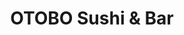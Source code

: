 ---
layout: place
title: OTOBO Sushi & Bar
permalink: /illinois/bolingbrook/otobo-sushi-bar.html
stateAbbr: IL
stateName: Illinois
cityName: Bolingbrook
seo:
  type: restaurant
  links: http://www.otobosushibar.com/
place_id: ChIJCamjpiFZDogR0dVSiJ8Cffk
photos:
  - name: >-
      places/ChIJCamjpiFZDogR0dVSiJ8Cffk/photos/AeeoHcIXD0FAQSKXwko7-CdRY4VNHdYxqKqm8hGNi_gIcQpTYCVhxXDYUyOZBUPWPeqtBEmC6UatHf7vkE83qGlkWAXuycOcc1uHpOqGWC8VuEETFnHmhWSSjB8rc8tzJxTyRS36YSweY8o6vddLGYKvrVXPHhe41B3m3zb8J4OITXuyvMhTEPZce1hgOaabgxZQIah-MdOhYnIEZ-VbWoX22PKYdduWNiDcNWLvwU3DyAVUYG0kLtIVDey5c2SbHuPHTqpZyom1j_YY_Y7Qo-WvIixWPBkM4RJ3TsuNaQyFOFK3OQ
    widthPx: 2048
    heightPx: 1529
    authorAttributions:
      - displayName: OTOBO Sushi & Bar
        uri: https://maps.google.com/maps/contrib/101606309087549675169
        photoUri: >-
          https://lh3.googleusercontent.com/a-/ALV-UjVlTOzJPC-nHQpYAwp5mHN8LCuhyOf-Y_2wICNafR-ppa0wJ24=s100-p-k-no-mo
    flagContentUri: >-
      https://www.google.com/local/imagery/report/?cb_client=maps_api_places.places_api&image_key=!1e10!2sAF1QipP7zsXKpMmnC6H9WLo76BIupGv873DNRftcxf0G&hl=en-US
    googleMapsUri: >-
      https://www.google.com/maps/place//data=!3m4!1e2!3m2!1sAF1QipP7zsXKpMmnC6H9WLo76BIupGv873DNRftcxf0G!2e10!4m2!3m1!1s0x880e5921a6a3a909:0xf97d029f8852d5d1
  - name: >-
      places/ChIJCamjpiFZDogR0dVSiJ8Cffk/photos/AeeoHcKxGwkntelAE9SMnOd5kjFtNRHMoJ25TdC3iaQ58Gasu63Mns-cZFDhMLGKA25JKkeMqf45mD7SrBrZxS86GR9X3BI4V-yzs8dZrhmg1uid4I80-FmFGQlX4uIl1CgIMgdvislT-l94o3Wg8kJ6HkMaV7kP0kG87WvXDeGfF39fzgC-SGHg2hcoV4uMN1Q7ZZhM7S_IsJGQuW5aO9uyhHpE3ITpKxS4LEWZeQvkraewM4gT4hF_66evGtsnsMScZDUCWoLcRqQJQm1-9uyNcjZBgDyX9S9lAE0CiDA9bnuNww
    widthPx: 886
    heightPx: 960
    authorAttributions:
      - displayName: OTOBO Sushi & Bar
        uri: https://maps.google.com/maps/contrib/101606309087549675169
        photoUri: >-
          https://lh3.googleusercontent.com/a-/ALV-UjVlTOzJPC-nHQpYAwp5mHN8LCuhyOf-Y_2wICNafR-ppa0wJ24=s100-p-k-no-mo
    flagContentUri: >-
      https://www.google.com/local/imagery/report/?cb_client=maps_api_places.places_api&image_key=!1e10!2sAF1QipMU4mPlnE1G44zscfg_mEiI1oVi9NeyX1zSKCun&hl=en-US
    googleMapsUri: >-
      https://www.google.com/maps/place//data=!3m4!1e2!3m2!1sAF1QipMU4mPlnE1G44zscfg_mEiI1oVi9NeyX1zSKCun!2e10!4m2!3m1!1s0x880e5921a6a3a909:0xf97d029f8852d5d1
  - name: >-
      places/ChIJCamjpiFZDogR0dVSiJ8Cffk/photos/AeeoHcJzmi8oGWKdfoGpshXfKTc5V_RZ9FDbeRub-mO6O8j6S3mqHciQ8vCH7vykluHZ-NYgd3KYE4EYcm4Gzrn1ZPpWB1WVx9FTNJ49XQDpaMA1KRmyF9a26XENMSrS72nHDh_3GUBY2tXGY77eD_YPt4aok4W05HPeKj73y3HAkrBQYqK1FsNY1-fA_gURZJGSsCzRNOi5nmd_jlQbfaes6dWD3PpNd6K1dxsylJokkoGRdf9B3SqvRyVfegDW7JTGUKXO6zBbbwK2ZlYCwHMYDAtSOLqqwjZkOyuHQ522dlTeuQ
    widthPx: 720
    heightPx: 960
    authorAttributions:
      - displayName: OTOBO Sushi & Bar
        uri: https://maps.google.com/maps/contrib/101606309087549675169
        photoUri: >-
          https://lh3.googleusercontent.com/a-/ALV-UjVlTOzJPC-nHQpYAwp5mHN8LCuhyOf-Y_2wICNafR-ppa0wJ24=s100-p-k-no-mo
    flagContentUri: >-
      https://www.google.com/local/imagery/report/?cb_client=maps_api_places.places_api&image_key=!1e10!2sAF1QipM3OW5E5K64D8oZn79QUe3NxWjUHfHqWWtNSIEF&hl=en-US
    googleMapsUri: >-
      https://www.google.com/maps/place//data=!3m4!1e2!3m2!1sAF1QipM3OW5E5K64D8oZn79QUe3NxWjUHfHqWWtNSIEF!2e10!4m2!3m1!1s0x880e5921a6a3a909:0xf97d029f8852d5d1
  - name: >-
      places/ChIJCamjpiFZDogR0dVSiJ8Cffk/photos/AeeoHcJ5ABYNXAe7GavypOl958cdNcqDvbNGEmZvp33lK59ixDwrqo96-vg19TIWjKDCQR50XT3Rf_kWw3F_ktOoicOnJ2vTX3XpbvXqztGMrkmIbFuka9XbpknhtmW5y1I4gHXiJBUdXCi1dvx5XVs2MQKiG2UiIqJrxM7Kxh0HameqpztUZ0nqo74e80fA1TOXG-la_oQCn_BPPBP7B9HY8KB3Bt4TB7ZpAuMioGmc4Yn4zEWE3V8z2iQaPLEIhzVt50NdQFNt4fPhdG_ObRuvA2n1Kv6uZ89db_--uJ7kQSclFTc90CJdcp9stmuh-1hP7FtWAU63CNVWlAEen_tgbo7eS5MQ1_Lig6wMbwbUXuIEGs15CXdjBCEM7kQmzjvx41yJy3j4etjk5dEBiaA1jRCys-N66TaOyezl6V6212BfNo6B
    widthPx: 1868
    heightPx: 4000
    authorAttributions:
      - displayName: Valerie Majnarich
        uri: https://maps.google.com/maps/contrib/107238669150222322373
        photoUri: >-
          https://lh3.googleusercontent.com/a-/ALV-UjUUSI9xhRyww-A9gk1moTpUlcHtGEW4yI7ELiE2V940I5qdHLo=s100-p-k-no-mo
    flagContentUri: >-
      https://www.google.com/local/imagery/report/?cb_client=maps_api_places.places_api&image_key=!1e10!2sCIHM0ogKEICAgIDXs9Px4QE&hl=en-US
    googleMapsUri: >-
      https://www.google.com/maps/place//data=!3m4!1e2!3m2!1sCIHM0ogKEICAgIDXs9Px4QE!2e10!4m2!3m1!1s0x880e5921a6a3a909:0xf97d029f8852d5d1
  - name: >-
      places/ChIJCamjpiFZDogR0dVSiJ8Cffk/photos/AeeoHcIEX7VLAupq45MJLZNgYzRCB_s6EYvyPoh4yexpqy6IzIB1ed5C331hrEflnPIbyejP2b8DXh-NMaQJJqo_sPWOz6Mo9PpL9rbbE2JaIK34NKMFwrSOG_z1TLEeuMwDxQ7nuaKeHR5JLQcTufqNJ6epDgnbddJzhk_CIq-0S6XV0rJG1gwMoozDpf0XHTpnwOTIP_Elk5r8kV27qHUYQIcqYIYCgRsucNHs7vdoGK4XbEHSnN0b4BLgI5ds-WIWKZP9ibIMO3DizxXGYcrMgk5uajH3tBBBwVZu0nx_-KXGKtrWCjXBKULNi8VH6BM817SudMCCtcm78IT_g-ctw0E0RbiBWJfN5L_TElATDllinbVHNDXp5PEtjgkFU5xO1iTjJ6rO0DiBdIqCL77Ywaj2wFL8Ucs17DTtA7bcLgaMRA
    widthPx: 4032
    heightPx: 3024
    authorAttributions:
      - displayName: Mark Spengler
        uri: https://maps.google.com/maps/contrib/109734364988917207156
        photoUri: >-
          https://lh3.googleusercontent.com/a-/ALV-UjWZul34RoJVnE-_EA7gqLUZOdmmTW06bGFzB1O130rnLZjj2GBlFA=s100-p-k-no-mo
    flagContentUri: >-
      https://www.google.com/local/imagery/report/?cb_client=maps_api_places.places_api&image_key=!1e10!2sCIHM0ogKEICAgICDgs7QUA&hl=en-US
    googleMapsUri: >-
      https://www.google.com/maps/place//data=!3m4!1e2!3m2!1sCIHM0ogKEICAgICDgs7QUA!2e10!4m2!3m1!1s0x880e5921a6a3a909:0xf97d029f8852d5d1
  - name: >-
      places/ChIJCamjpiFZDogR0dVSiJ8Cffk/photos/AeeoHcKgavIqpp7UEY2PHQeb38vFXNkaTZwCapBVd8EzlAWDxt3FjIW5HBuAnTCiIy-zR71gjrEKQPEULCGIgs-dbmV-NVnp7iH3PlcBCeRa4o0oURUzpfsdtvAlljyBBgfqUAd5x2gFB32mNei6jpLaSaA4exbxhxY_cILwEwi25rcin0P_4CTdmSESD6Yxn1PIqHTtqhqmDTvFZ7l0CBEBSNuKOnT_V6NnUQAiCEWMhiRb4mF5frnEFFeKx8P_83DqOWrvVSRcxB2qW2GPjEt592dzTVlVj0fF9FmfhiGIL4GKhwt1puKfpTDmW2zOnppnuKV7oEqCGrWZ9z4H4RlPqgNsQoh7M0kmAqou1ny-l8-WBqHXcG7sGY3twZPdteQMG6loCeGn7YBvhikzLJFD1fMK5Mmt-NnPyP5BfCvkkmbZlCSY
    widthPx: 2309
    heightPx: 1732
    authorAttributions:
      - displayName: Walter Brown
        uri: https://maps.google.com/maps/contrib/117125241058319035109
        photoUri: >-
          https://lh3.googleusercontent.com/a-/ALV-UjUxsD1Vl2Ktnm-Qyt9zDunVayv_hi17Md6yQSsp8tfuM_yrCgs=s100-p-k-no-mo
    flagContentUri: >-
      https://www.google.com/local/imagery/report/?cb_client=maps_api_places.places_api&image_key=!1e10!2sCIHM0ogKEICAgIC97ObwkQE&hl=en-US
    googleMapsUri: >-
      https://www.google.com/maps/place//data=!3m4!1e2!3m2!1sCIHM0ogKEICAgIC97ObwkQE!2e10!4m2!3m1!1s0x880e5921a6a3a909:0xf97d029f8852d5d1
  - name: >-
      places/ChIJCamjpiFZDogR0dVSiJ8Cffk/photos/AeeoHcJnQPvCvjI1jIg9vHDrZa1t7sHAF3feJVOUne5ia8YLz5x2xgzP9FbOPeBmQIThLzZGm-TWVVH_P1nATiYlYo2wEFYnWf8sgVy-Jfm4AG6EiOFEPEGiz3wfHCJjzfM4k019-9BFVTpL3ez0VuXdd_N6sejKUI_Kzx3OVmWB5-CKart_YTPjNKVtxbOrqs1-sv3s4adWVZbozscm8HdSVr3LDsaREC_9jE2U3uhWzQUcHWgmtcC89VWOh5osVLMvGFr2zjiEmkJaEiqAULn6Hegwm6FwajHBuFiLIjuyVQD-JSbPrYWx2e4mtmgRFLBFEVLRvtnBoB2k_BEByo-x5AI9JF8saxB4dGNiOrZkcDyJGEhrVPWe1ZJqT734OlzNY_qwPuLHe4StY6NAy48Hrm_YIbD8Ox1H9uctygca6ck
    widthPx: 3464
    heightPx: 4618
    authorAttributions:
      - displayName: Asif Rehmani
        uri: https://maps.google.com/maps/contrib/110000389567280196275
        photoUri: >-
          https://lh3.googleusercontent.com/a-/ALV-UjUz0mXSEGP0GTSF3o8ch09SftuiNOUeLdLmnMFjCOSxvYMj0qeWmQ=s100-p-k-no-mo
    flagContentUri: >-
      https://www.google.com/local/imagery/report/?cb_client=maps_api_places.places_api&image_key=!1e10!2sCIHM0ogKEICAgICtt4ePLA&hl=en-US
    googleMapsUri: >-
      https://www.google.com/maps/place//data=!3m4!1e2!3m2!1sCIHM0ogKEICAgICtt4ePLA!2e10!4m2!3m1!1s0x880e5921a6a3a909:0xf97d029f8852d5d1
  - name: >-
      places/ChIJCamjpiFZDogR0dVSiJ8Cffk/photos/AeeoHcLoPDvqD2HbOqoSz8VKLwUYvkKoEgn7gWgE0R6LMDS73bkB_Vl01_qtCuZDWCLId_HEtXuqyEMl6e4-z2o2PR7LlW67LQdlEaeJW3T6PptX2o7Ksm7769KZgvM3VUn8R9fJgt5gh3DHEK3V7QdZGvZDQpOQrOPi5V81Dw0mB2RF6eULgQ4btvOaxPUWCwRe4XJPPcQRLnDF3hvs9Mi7QI83n3-lM1S8JV8r6uN6givHo1kG1hlLXqpjCXPn2ZQyLBkLiaZ523Jxg2su0TMamQSLkG3lPDdx8uSKzyZDF03O1W1ELAtWenIpflr00ugVFGNlz5W8wvDD5lLsbel4xhaoZHesriuhnkG3VIl8viFA1Vfq-XdHYxNtDa7B9Cgx1ax8pL3XAtfILE-zbCIiTQSN447UcOSxDzMkt9QCnT004iVn
    widthPx: 3600
    heightPx: 4800
    authorAttributions:
      - displayName: Melanie C.
        uri: https://maps.google.com/maps/contrib/108810445005854146083
        photoUri: >-
          https://lh3.googleusercontent.com/a-/ALV-UjUFpx0N1goHepsNY6ph7PRc2UiptVcLK8I8Y8QmSKkyGU2GqCWk=s100-p-k-no-mo
    flagContentUri: >-
      https://www.google.com/local/imagery/report/?cb_client=maps_api_places.places_api&image_key=!1e10!2sCIHM0ogKEICAgICThr7T3wE&hl=en-US
    googleMapsUri: >-
      https://www.google.com/maps/place//data=!3m4!1e2!3m2!1sCIHM0ogKEICAgICThr7T3wE!2e10!4m2!3m1!1s0x880e5921a6a3a909:0xf97d029f8852d5d1
  - name: >-
      places/ChIJCamjpiFZDogR0dVSiJ8Cffk/photos/AeeoHcIiR1gxWD3dLWkromo--F4g5XerFaz7opzrGiMPan9O7H9xPiPjN4IqGbqh5zBGJJ_KWKBToBchW6NEZi7nCU75EZmOZb2yJqPGmbOvpDAmvBR0_izD6-WiWcJVxSgMD7WKUy8HMpZw0NoObcTIyvuZ515IZr9oaNkVHtB6tTmI6BHi1SzP5Z1bllssreFge_lUY-XSuOm69Z5EqDednTboxzNS4Y5QEY7pQV-J-hjVVFhha9RqbRn14CgawXzNK7UMDkb-J15GOAW7pFOmcw0VBZIOmo-2ElGVmgse_iua-hD3KnN-9e_ZEGDeUxgccfdOR_xLRht7ojlHXfiuondsg1ZBQsSXXWPDC-IDOZZNinm4iCeYOxY2T6bN0wlSFFy_Vl-nV0ItJHQ6ZpAaPIaFqjYZjHxdmVfb3A6xpleD6Q
    widthPx: 3072
    heightPx: 4080
    authorAttributions:
      - displayName: Matthew N
        uri: https://maps.google.com/maps/contrib/118036539354160785063
        photoUri: >-
          https://lh3.googleusercontent.com/a-/ALV-UjUuRPZtNjfWqErixTmf5lgekzW-DmoSq2dwP8GtO2KFxb4E_xIP6g=s100-p-k-no-mo
    flagContentUri: >-
      https://www.google.com/local/imagery/report/?cb_client=maps_api_places.places_api&image_key=!1e10!2sCIHM0ogKEICAgIC_gfLwOQ&hl=en-US
    googleMapsUri: >-
      https://www.google.com/maps/place//data=!3m4!1e2!3m2!1sCIHM0ogKEICAgIC_gfLwOQ!2e10!4m2!3m1!1s0x880e5921a6a3a909:0xf97d029f8852d5d1
  - name: >-
      places/ChIJCamjpiFZDogR0dVSiJ8Cffk/photos/AeeoHcI3OVGUs5O8JR6OWCtNTCJA_ruzJATKBEF7hbvQRs46FvHDrd2Xf6m4J4zF_tkdpe55iNESFMGhmwcQ_ZbEsE-rZbJWUhswlZNRsEhj5-_bZFb13Q6UhTsZZIWV4BZ73qVRkzP7qizXDEAOSJDpFRDUjmgqwvcJPObwBurIytU-SEIGgbVWozF7zyNHLAm0DqjnOpoQBwveFttw5gwCuQ_eKiap5RbF-gIG1hG3SPMSQ3JgFy-kA125astn64cxKtkWhq7MbUNbVK_mBxAL8YqY6DIxQHMsfjqrqkclWgtV4NMD5c4bbj0wTr1MzNjXQb1AG9niCaKz7pJroc0Eq3cLr53cr9eIVlkx8YsGdT0cI3NpQpzekU39Vp9Nmrfi0iIkQEJAAC4kClv4m3ozy6lyZv51CtF0LmuUeCEfxBoZ50XP
    widthPx: 2782
    heightPx: 1960
    authorAttributions:
      - displayName: Eric Blazek
        uri: https://maps.google.com/maps/contrib/105108709120661879098
        photoUri: >-
          https://lh3.googleusercontent.com/a-/ALV-UjXzDvKlm76L2BovseadF9tGTKqsm1ufhdZnnKJR7ej4ub7RzbMV=s100-p-k-no-mo
    flagContentUri: >-
      https://www.google.com/local/imagery/report/?cb_client=maps_api_places.places_api&image_key=!1e10!2sCIHM0ogKEICAgIClpezwlAE&hl=en-US
    googleMapsUri: >-
      https://www.google.com/maps/place//data=!3m4!1e2!3m2!1sCIHM0ogKEICAgIClpezwlAE!2e10!4m2!3m1!1s0x880e5921a6a3a909:0xf97d029f8852d5d1
address: 477 S Weber Rd, Bolingbrook, IL 60490, USA
street: 477 S Weber Rd
city: Bolingbrook
state: IL
zip: '60490'
country: USA
neighborhood: null
latitude: '41.683365'
longitude: '-88.126765'
accessibility_options:
  wheelchairAccessibleParking: true
  wheelchairAccessibleEntrance: true
  wheelchairAccessibleRestroom: true
  wheelchairAccessibleSeating: true
business_status: OPERATIONAL
name: OTOBO Sushi & Bar
google_maps_links:
  directionsUri: >-
    https://www.google.com/maps/dir//''/data=!4m7!4m6!1m1!4e2!1m2!1m1!1s0x880e5921a6a3a909:0xf97d029f8852d5d1!3e0
  placeUri: https://maps.google.com/?cid=17977528171743073745
  writeAReviewUri: >-
    https://www.google.com/maps/place//data=!4m3!3m2!1s0x880e5921a6a3a909:0xf97d029f8852d5d1!12e1
  reviewsUri: >-
    https://www.google.com/maps/place//data=!4m4!3m3!1s0x880e5921a6a3a909:0xf97d029f8852d5d1!9m1!1b1
  photosUri: >-
    https://www.google.com/maps/place//data=!4m3!3m2!1s0x880e5921a6a3a909:0xf97d029f8852d5d1!10e5
primary_type: Sushi Restaurant
opening_hours:
  regular: null
  current: null
secondary_opening_hours:
  regular:
    weekdayDescriptions: null
    type: null
  current:
    weekdayDescriptions: null
    type: null
phone: (630) 410-8118
price_level: PRICE_LEVEL_MODERATE
price_range: $20 &ndash; $30
rating: '4.5'
rating_count: 0
website: http://www.otobosushibar.com/
description: >-
  Discover OTOBO Sushi & Bar in Bolingbrook, IL$$$OTOBO Sushi & Bar in
  Bolingbrook, IL, offers a relaxed and inviting atmosphere perfect for savoring
  fresh sushi rolls and Japanese-inspired fare. This spot stands out with its
  selection of specialty rolls, tempura, and Asian fusion dishes, complemented
  by a variety of beers, wines, and sake for a well-rounded dining experience.
  Accessibility features like wheelchair-friendly parking and entrances make it
  easy for everyone to enjoy, while outdoor seating and takeout options add to
  its appeal for casual meals. If you're searching for sushi restaurants nearby,
  this location delivers moderate pricing and a cozy vibe that highlights its
  commitment to quality Japanese cuisine.
generative_summary: >-
  Discover OTOBO Sushi & Bar in Bolingbrook, IL$$$OTOBO Sushi & Bar in
  Bolingbrook, IL, offers a relaxed and inviting atmosphere perfect for savoring
  fresh sushi rolls and Japanese-inspired fare. This spot stands out with its
  selection of specialty rolls, tempura, and Asian fusion dishes, complemented
  by a variety of beers, wines, and sake for a well-rounded dining experience.
  Accessibility features like wheelchair-friendly parking and entrances make it
  easy for everyone to enjoy, while outdoor seating and takeout options add to
  its appeal for casual meals. If you're searching for sushi restaurants nearby,
  this location delivers moderate pricing and a cozy vibe that highlights its
  commitment to quality Japanese cuisine.
generative_disclosure: Summarized by AI using the Grok-3-Mini model.
reviews:
  - name: >-
      places/ChIJCamjpiFZDogR0dVSiJ8Cffk/reviews/ChdDSUhNMG9nS0VJQ0FnTUNJOHRHTjh3RRAB
    relativePublishTimeDescription: a week ago
    rating: 5
    text:
      text: >-
        I got the Katsu and miso soup. It was amazing! It cost $22 but I got a
        big serving of fried rice,  and the Katsu was to die for. I placed an
        order online and the servant was excellent and time efficient!


        I will definitely be coming back!
      languageCode: en
    originalText:
      text: >-
        I got the Katsu and miso soup. It was amazing! It cost $22 but I got a
        big serving of fried rice,  and the Katsu was to die for. I placed an
        order online and the servant was excellent and time efficient!


        I will definitely be coming back!
      languageCode: en
    authorAttribution:
      displayName: Stuffypanda 214
      uri: https://www.google.com/maps/contrib/110843008285933345745/reviews
      photoUri: >-
        https://lh3.googleusercontent.com/a/ACg8ocKUtcYbM7j3wxSaOxFdHlKqumQEhksmn2r7-y0CL7H3mLOjfQ=s128-c0x00000000-cc-rp-mo
    publishTime: '2025-03-31T22:52:52.065024Z'
    flagContentUri: >-
      https://www.google.com/local/review/rap/report?postId=ChdDSUhNMG9nS0VJQ0FnTUNJOHRHTjh3RRAB&d=17924085&t=1
    googleMapsUri: >-
      https://www.google.com/maps/reviews/data=!4m6!14m5!1m4!2m3!1sChdDSUhNMG9nS0VJQ0FnTUNJOHRHTjh3RRAB!2m1!1s0x880e5921a6a3a909:0xf97d029f8852d5d1
  - name: >-
      places/ChIJCamjpiFZDogR0dVSiJ8Cffk/reviews/ChZDSUhNMG9nS0VJQ0FnSUQ3dF9LeVFnEAE
    relativePublishTimeDescription: 7 months ago
    rating: 4
    text:
      text: >-
        I ate here 2 times during my stay in the area, and I'm glad I stopped
        in. Elvin and Alexa are  both great hosts and can give you ideas on the
        menu. They had a nice sized bar to sit and talk and watch movies while
        you ate. The menu was large. I had only the sushi rolls and sashimi, but
        there were other styles and combos too. The rolls were good in size as
        well as the thickness for the sashimi cuts. I found everything I had was
        fresh and flavorful. They have draft beer and bottled. Also a nice mix
        of flavored sake. The place is clean and comfortable. The food is good,
        and the service is friendly. You should stop by and give them a try.
      languageCode: en
    originalText:
      text: >-
        I ate here 2 times during my stay in the area, and I'm glad I stopped
        in. Elvin and Alexa are  both great hosts and can give you ideas on the
        menu. They had a nice sized bar to sit and talk and watch movies while
        you ate. The menu was large. I had only the sushi rolls and sashimi, but
        there were other styles and combos too. The rolls were good in size as
        well as the thickness for the sashimi cuts. I found everything I had was
        fresh and flavorful. They have draft beer and bottled. Also a nice mix
        of flavored sake. The place is clean and comfortable. The food is good,
        and the service is friendly. You should stop by and give them a try.
      languageCode: en
    authorAttribution:
      displayName: jesse luckett
      uri: https://www.google.com/maps/contrib/102913275545244483481/reviews
      photoUri: >-
        https://lh3.googleusercontent.com/a-/ALV-UjVqBT8mzi3h2DW16wsv2CwO2Z4jmrrDssELsDiYMmPtjcv1Qxk=s128-c0x00000000-cc-rp-mo-ba3
    publishTime: '2024-08-29T18:40:42.522181Z'
    flagContentUri: >-
      https://www.google.com/local/review/rap/report?postId=ChZDSUhNMG9nS0VJQ0FnSUQ3dF9LeVFnEAE&d=17924085&t=1
    googleMapsUri: >-
      https://www.google.com/maps/reviews/data=!4m6!14m5!1m4!2m3!1sChZDSUhNMG9nS0VJQ0FnSUQ3dF9LeVFnEAE!2m1!1s0x880e5921a6a3a909:0xf97d029f8852d5d1
  - name: >-
      places/ChIJCamjpiFZDogR0dVSiJ8Cffk/reviews/ChdDSUhNMG9nS0VJQ0FnSUN2MGYtbXN3RRAB
    relativePublishTimeDescription: 4 months ago
    rating: 5
    text:
      text: >-
        It’s super rare to find such high quality sushi. The food is amazing,
        Marisol and the team that served us was so warm and welcoming. Recommend
        this place to family and friends 😉👍
      languageCode: en
    originalText:
      text: >-
        It’s super rare to find such high quality sushi. The food is amazing,
        Marisol and the team that served us was so warm and welcoming. Recommend
        this place to family and friends 😉👍
      languageCode: en
    authorAttribution:
      displayName: G.I. Joe
      uri: https://www.google.com/maps/contrib/112008203291140621023/reviews
      photoUri: >-
        https://lh3.googleusercontent.com/a/ACg8ocLbt5mpDrM2UdSGvfqSJ4-OXQDuJ9s17wQ14DAVLYEIGpL5tA=s128-c0x00000000-cc-rp-mo-ba2
    publishTime: '2024-12-12T01:53:33.079534Z'
    flagContentUri: >-
      https://www.google.com/local/review/rap/report?postId=ChdDSUhNMG9nS0VJQ0FnSUN2MGYtbXN3RRAB&d=17924085&t=1
    googleMapsUri: >-
      https://www.google.com/maps/reviews/data=!4m6!14m5!1m4!2m3!1sChdDSUhNMG9nS0VJQ0FnSUN2MGYtbXN3RRAB!2m1!1s0x880e5921a6a3a909:0xf97d029f8852d5d1
  - name: >-
      places/ChIJCamjpiFZDogR0dVSiJ8Cffk/reviews/ChZDSUhNMG9nS0VJQ0FnSURuNnVLMUF3EAE
    relativePublishTimeDescription: 6 months ago
    rating: 5
    text:
      text: >-
        This is my first time at this lovely quaint place. I was having lunch
        with my colleague whom suggested this place. The ambience was nice,
        clean. Our waiter was very polite and attentive. I had the Godzilla roll
        which was very good and fresh. Also miso soup was very good and hot. I
        love boba tea so their Chai Latte Mango Tea was amazing. I will come
        back again for a new “lunch spot”
      languageCode: en
    originalText:
      text: >-
        This is my first time at this lovely quaint place. I was having lunch
        with my colleague whom suggested this place. The ambience was nice,
        clean. Our waiter was very polite and attentive. I had the Godzilla roll
        which was very good and fresh. Also miso soup was very good and hot. I
        love boba tea so their Chai Latte Mango Tea was amazing. I will come
        back again for a new “lunch spot”
      languageCode: en
    authorAttribution:
      displayName: Kersha Robinson
      uri: https://www.google.com/maps/contrib/111924937629856970167/reviews
      photoUri: >-
        https://lh3.googleusercontent.com/a-/ALV-UjUrXpds5l9FKriUiG1zw1sVEvCI3cIsfm4sWhijDOJgXdX_W1Ir=s128-c0x00000000-cc-rp-mo-ba3
    publishTime: '2024-10-05T02:29:57.505658Z'
    flagContentUri: >-
      https://www.google.com/local/review/rap/report?postId=ChZDSUhNMG9nS0VJQ0FnSURuNnVLMUF3EAE&d=17924085&t=1
    googleMapsUri: >-
      https://www.google.com/maps/reviews/data=!4m6!14m5!1m4!2m3!1sChZDSUhNMG9nS0VJQ0FnSURuNnVLMUF3EAE!2m1!1s0x880e5921a6a3a909:0xf97d029f8852d5d1
  - name: >-
      places/ChIJCamjpiFZDogR0dVSiJ8Cffk/reviews/ChdDSUhNMG9nS0VJQ0FnSUQ3aWZydzZnRRAB
    relativePublishTimeDescription: 7 months ago
    rating: 5
    text:
      text: >-
        Very fresh quality grade sushi! I got the Spicy  sushi crab tacos, roll
        of the week sushi, Crabby jalapeños, Symphony roll, Mexican roll, Tuna
        avocado roll and Spicy crab crunch roll! I come here frequently to dine
        in or take out and it always tastes great and employees are friendly!
        Would definitely recommend! 10/10
      languageCode: en
    originalText:
      text: >-
        Very fresh quality grade sushi! I got the Spicy  sushi crab tacos, roll
        of the week sushi, Crabby jalapeños, Symphony roll, Mexican roll, Tuna
        avocado roll and Spicy crab crunch roll! I come here frequently to dine
        in or take out and it always tastes great and employees are friendly!
        Would definitely recommend! 10/10
      languageCode: en
    authorAttribution:
      displayName: Marinel Ferrer
      uri: https://www.google.com/maps/contrib/103086401456576868801/reviews
      photoUri: >-
        https://lh3.googleusercontent.com/a/ACg8ocLQXH4_p-42r8cwHohfLCxHeD7odhimL60CqzljrhjnYV8kug=s128-c0x00000000-cc-rp-mo
    publishTime: '2024-08-25T14:20:54.706101Z'
    flagContentUri: >-
      https://www.google.com/local/review/rap/report?postId=ChdDSUhNMG9nS0VJQ0FnSUQ3aWZydzZnRRAB&d=17924085&t=1
    googleMapsUri: >-
      https://www.google.com/maps/reviews/data=!4m6!14m5!1m4!2m3!1sChdDSUhNMG9nS0VJQ0FnSUQ3aWZydzZnRRAB!2m1!1s0x880e5921a6a3a909:0xf97d029f8852d5d1
review_summary: >-
  What Customers Love About This Sushi Spot$$$Folks frequently rave about the
  fresh and flavorful sushi rolls that make this place a standout choice for
  anyone craving top-rated options close by. Many appreciate the attentive
  service and welcoming environment that turn a simple meal into a enjoyable
  outing, with highlights on the variety of dishes and drinks that keep things
  exciting. Reviewers often note the great value for the quality, mentioning
  generous portions and a clean, comfortable setting that's ideal for groups or
  quick lunches. Overall, it's praised as a reliable go-to for satisfying
  Japanese fare, with positive feedback on the overall experience that
  encourages repeat visits. While a few mention it's not perfect for every
  palate, the consensus leans toward it being a solid pick for those exploring
  sushi places near them.
review_disclosure: Summarized by AI using the Grok-3-Mini model.
parking_options:
  freeParkingLot: true
  freeStreetParking: true
payment_options:
  acceptsCreditCards: true
  acceptsDebitCards: true
  acceptsCashOnly: false
  acceptsNfc: true
allow_dogs: null
curbside_pickup: false
delivery: true
dine_in: true
good_for_children: true
good_for_groups: true
good_for_sports: false
live_music: null
menu_for_children: true
outdoor_seating: true
reservable: true
restroom: true
serves_beer: true
serves_breakfast: false
serves_brunch: true
serves_cocktails: true
serves_coffee: null
serves_dinner: true
serves_dessert: true
serves_lunch: true
serves_vegetarian_food: true
serves_wine: true
takeout: true
update_category: pro
places_description: >-
  Easygoing eatery & sushi bar offering specialty rolls, ramen, Asian fusion
  dishes, cocktails & beer.

---